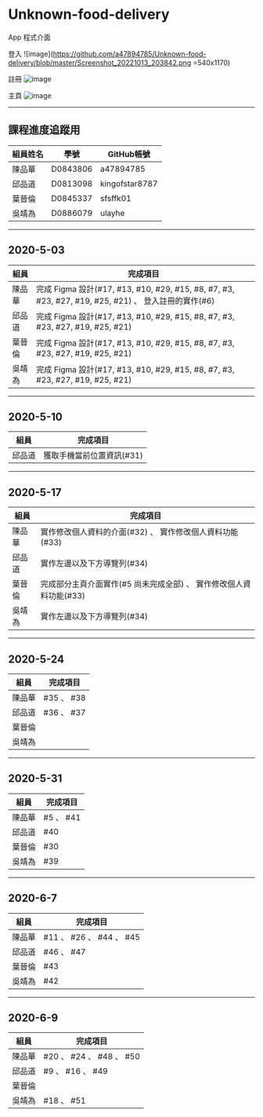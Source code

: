 # Unknown-food-delivery

App 程式介面

登入
![image](https://github.com/a47894785/Unknown-food-delivery/blob/master/Screenshot_20221013_203842.png =540x1170)

註冊
![image](https://github.com/a47894785/Unknown-food-delivery/blob/master/Screenshot_20221013_203856.png)

主頁
![image](https://github.com/a47894785/Unknown-food-delivery/blob/master/Screenshot_20221013_204035.png)

--- 
## 課程進度追蹤用

| 組員姓名 | 學號     | GitHub帳號     |
| -------- | -------- | -------------- |
| 陳品華   | D0843806 | a47894785      |
| 邱品道   | D0813098 | kingofstar8787 |
| 葉晉倫   | D0845337 | sfsffk01       |
| 吳靖為   | D0886079 | ulayhe         |

---  

## 2020-5-03

|組員|完成項目|
| - | -|
| 陳品華   | 完成 Figma 設計(#17, #13, #10, #29, #15, #8, #7, #3, #23, #27, #19, #25, #21) 、 登入註冊的實作(#6)|
| 邱品道   | 完成 Figma 設計(#17, #13, #10, #29, #15, #8, #7, #3, #23, #27, #19, #25, #21)|
| 葉晉倫   | 完成 Figma 設計(#17, #13, #10, #29, #15, #8, #7, #3, #23, #27, #19, #25, #21)|
| 吳靖為   | 完成 Figma 設計(#17, #13, #10, #29, #15, #8, #7, #3, #23, #27, #19, #25, #21)|

---

## 2020-5-10

|組員|完成項目|
| - | -|
| 邱品道   | 獲取手機當前位置資訊(#31) |
---

## 2020-5-17

|組員|完成項目|
| - | -|
| 陳品華   | 實作修改個人資料的介面(#32) 、 實作修改個人資料功能(#33) |
| 邱品道   | 實作左邊以及下方導覽列(#34) |
| 葉晉倫   | 完成部分主頁介面實作(#5 尚未完成全部) 、 實作修改個人資料功能(#33) |
| 吳靖為   | 實作左邊以及下方導覽列(#34) |
---

## 2020-5-24

|組員|完成項目|
| - | -|
| 陳品華   | #35 、 #38 |
| 邱品道   | #36 、 #37 |
| 葉晉倫   |  |
| 吳靖為   |  |
---

## 2020-5-31

|組員|完成項目|
| - | -|
| 陳品華   | #5 、 #41 |
| 邱品道   | #40 |
| 葉晉倫   | #30 |
| 吳靖為   | #39 |
---

## 2020-6-7

|組員|完成項目|
| - | -|
| 陳品華   | #11 、 #26 、 #44 、 #45 |
| 邱品道   | #46 、 #47 |
| 葉晉倫   | #43 |
| 吳靖為   | #42 |
---

## 2020-6-9

|組員|完成項目|
| - | -|
| 陳品華   | #20 、 #24 、 #48 、 #50 |
| 邱品道   | #9 、 #16 、 #49 |
| 葉晉倫   |  |
| 吳靖為   | #18 、 #51 |
